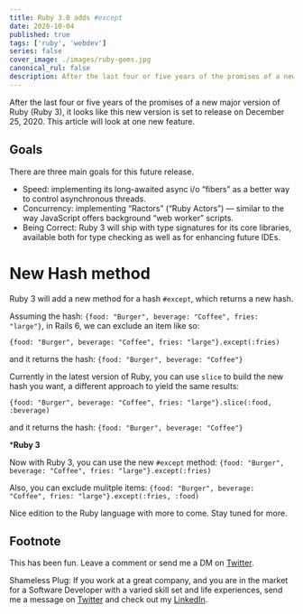 ```yaml
---
title: Ruby 3.0 adds #except
date: 2020-10-04
published: true
tags: ['ruby', 'webdev']
series: false
cover_image: ./images/ruby-gems.jpg
canonical_rul: false
description: After the last four or five years of the promises of a new major version of Ruby (Ruby 3), it looks like this new version is set to release on December 25, 2020. This article will look at one new feature.
---
```

After the last four or five years of the promises of a new major version of Ruby (Ruby 3), it looks like this new version is set to release on December 25, 2020. This article will look at one new feature.

## Goals
There are three main goals for this future release.
- Speed: implementing its long-awaited async i/o “fibers” as a better way to control asynchronous threads.
- Concurrency: implementing “Ractors” (“Ruby Actors”) — similar to the way JavaScript offers background “web worker” scripts.
- Being Correct: Ruby 3 will ship with type signatures for its core libraries, available both for type checking as well as for enhancing future IDEs.

# New Hash method
Ruby 3 will add a new method for a hash `#except`, which returns a new hash.

Assuming the hash: `{food: "Burger", beverage: "Coffee", fries: "large"}`, in Rails 6, we can exclude an item like so:
```
{food: "Burger", beverage: "Coffee", fries: "large"}.except(:fries)
```
and it returns the hash: `{food: "Burger", beverage: "Coffee"}`

Currently in the latest version of Ruby, you can use `slice` to build the new hash you want, a different approach to yield the same results:
```
{food: "Burger", beverage: "Coffee", fries: "large"}.slice(:food, :beverage)
```
and it returns the hash: `{food: "Burger", beverage: "Coffee"}`

***Ruby 3**

Now with Ruby 3, you can use the new `#except` method: `{food: "Burger", beverage: "Coffee", fries: "large"}.except(:fries)`

Also, you can exclude mulitple items: `{food: "Burger", beverage: "Coffee", fries: "large"}.except(:fries, :food)`

Nice edition to the Ruby language with more to come. Stay tuned for more.

## Footnote
This has been fun. Leave a comment or send me a DM on [Twitter](http://twitter.com/EclecticCoding).

Shameless Plug: If you work at a great company, and you are in the market for a Software Developer with a varied skill set and life experiences, send me a message on [Twitter](http://twitter.com/EclecticCoding) and check out my [LinkedIn](http://www.linkedin.com/in/dev-chuck-smith).

